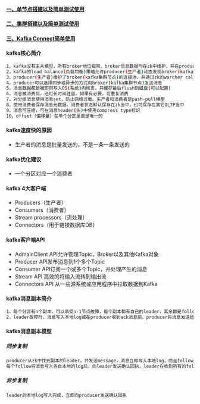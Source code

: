 #### [一、单节点搭建以及简单测试使用][1]
#### [二、集群搭建以及简单测试使用][2]
#### [三、Kafka Connect简单使用][3]
#### kafka核心简介
```bash
1，kafka没有主从模型，所有broker地位相同，broker信息数据均在zk中维护，并在producer(生产者)和consumer(消费者)之间共享
2，kafka的load balance(负载均衡)策略允许producer(生产者)动态发现broker(kafka集群节点)
3，producer(生产者)维护了broker(kafka集群节点)的连接池，并通过zk的warcher call(监听)机制实时更新
4，producer可以选择同步或异步的方式向broker(kafka集群节点)发送消息
5，消息数据都是被即刻写入OS(系统)内核页，并缓存最后flush到磁盘(可以配置)
6，消息被消费后，还可长时间驻留，如果有必要，可重复消费
7，对分组消息使用消息set，防止网络过载。生产者和消费者是push-pull模型
8，使用消费者保存消息元数据。消费者状态默认保存在zk当中，也可保存在其它OLTP当中
9，消息可压缩，可在消息header(头)中使用compress type标识
10，offset（偏移量）在单个分区里面是唯一的
```

#### kafka速度快的原因
 - 生产者的消息是批量发送的，不是一条一条发送的
 
#### kafka优化建议
 - 一个分区对应一个消费者 

#### kafka 4大客户端
 - Producers（生产者）
 - Consumers（消费者）
 - Stream processors（流处理）
 - Connectors（用于链接数据库DB）
 
#### kafka客户端API
 - AdmainClient API允许管理Topic，Broker以及其他Kafka对象
 - Producer API发布消息到1个多个Topic
 - Consumer API订阅一个或多个Topic，并处理产生的消息
 - Stream API 高效的将输入流转到输出流
 - Connectors API 从一些源系统或应用程序中拉取数据到Kafka 
 
#### kafka消息副本简介
```bash
1，每个分区有n个副本，可以承受n-1节点故障，每个副本都有自己的leader，其余都是follow
2，leader故障时，消息写入本地log或在producer收到ack消息前，producer将消息发送给新的分区新的leader
```
#### kafka消息副本模型
##### 同步复制
```bash
producer从zk中找到副本的leader，并发送message，消息立即写入本地log，而且follow开pull(拉取leader的消息)，
每个follow将消息写入各自本地的log后，向leader发送确认回执，leader在收到所有的follow确认回执和本地副本的写入工作均完成后，再向producer发送确认回执
```
##### 异步复制
```bash
leader的本地log写入完成，立即向producer发送确认回执
```
[1]: https://github.com/firechiang/hadoop-test/tree/master/kafka/docs/setup-single.md
[2]: https://github.com/firechiang/hadoop-test/tree/master/kafka/docs/setup-cluster.md
[3]: https://github.com/firechiang/hadoop-test/tree/master/kafka/docs/connect-simple.md
